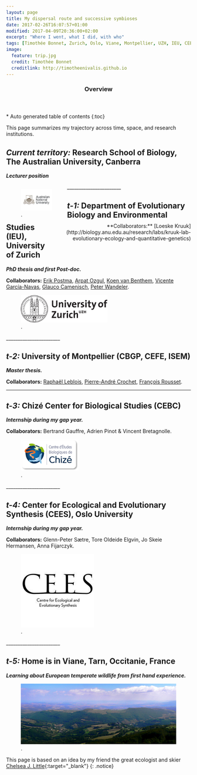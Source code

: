 ```yaml
---
layout: page
title: My dispersal route and successive symbioses
date: 2017-02-26T16:07:57+01:00
modified: 2017-04-09T20:36:00+02:00
excerpt: "Where I went, what I did, with who"
tags: [Timothée Bonnet, Zurich, Oslo, Viane, Montpellier, UZH, IEU, CEES, CEFE, ISEM, CBGP, CEBC, collaborations, collaborators, dispersal, positions]
image:
  feature: trip.jpg
  credit: Timothée Bonnet
  creditlink: http://timotheenivalis.github.io
---
```

<section id="table-of-contents" class="toc">
  <header>
    <h3>Overview</h3>
  </header>
<div id="drawer" markdown="1">
*  Auto generated table of contents
{:toc}
</div>
</section><!-- /#table-of-contents -->

<style>
.column-left{
  float: left;
  width: 33%;
  text-align: left;
}
.column-right{
  float: right;
  width: 77%;
  text-align: right;
}
</style>


This page summarizes my trajectory across time, space, and research institutions.

## __*Current territory:*__ Research School of Biology, The Australian University, Canberra
__*Lecturer position*__
<div class="column-left">
<figure>
	<a href="http://biology.anu.edu.au/"><img src="/images/ANU.jpg"></a>
	<figcaption><a href="" title="ANU"></a>.</figcaption>
</figure>
</div>
<div class="column-right">
**Collaborators:** [Loeske Kruuk](http://biology.anu.edu.au/research/labs/kruuk-lab-evolutionary-ecology-and-quantitative-genetics)
</div>
_______________________

## __*t-1:*__ Department of Evolutionary Biology and Environmental Studies (IEU), University of Zurich
__*PhD thesis and first Post-doc.*__

**Collaborators:** [Erik Postma](http://erikpostma.net/index.html), [Arpat Ozgul](http://www.popecol.org/team/arpat-ozgul/), [Koen van Benthem](http://www.popecol.org/team/koen-van-benthem/), [Vicente García-Navas](http://vicentegarcianavas.weebly.com/), [Glauco Camenisch](http://independent.academia.edu/GlaucoCamenisch), [Peter Wandeler](http://www.fr.ch/mhn/de/pub/museum/museums_mannschaft.htm).

<figure>
	<a href="http://www.ieu.uzh.ch/en.html"><img src="/images/uzhlogo.jpg"></a>
	<figcaption><a href="" title="UZH"></a>.</figcaption>
</figure>
_______________________

## __*t-2:*__ University of Montpellier (CBGP, CEFE, ISEM)
__*Master thesis.*__

**Collaborators:** [Raphaël Leblois](http://raphael.leblois.free.fr/), [Pierre-André Crochet](https://www.researchgate.net/profile/Pierre-Andre_Crochet), [François Rousset](http://www.isem.univ-montp2.fr/recherche/teams/evolutionary-genetics/staff/roussetfrancois/?lang=en).
_______________________

## __*t-3:*__ Chizé Center for Biological Studies (CEBC)
__*Internship during my gap year.*__

**Collaborators:** Bertrand Gauffre, Adrien Pinot & Vincent Bretagnolle.
<figure>
	<a href="http://www.cebc.cnrs.fr/GB_index.htm"><img src="/images/logo_CEBC.png"></a>
	<figcaption><a href="" title="CEBC"></a>.</figcaption>
</figure>
_______________________

## __*t-4:*__ Center for Ecological and Evolutionary Synthesis (CEES), Oslo University
__*Internship during my gap year.*__

**Collaborators:**
 Glenn-Peter Sætre, Tore Oldeide Elgvin, Jo Skeie Hermansen, Anna Fijarczyk.

<figure>
	<a href="http://www.cebc.cnrs.fr/GB_index.htm"><img src="/images/cees.jpg"></a>
	<figcaption><a href="" title="CEES"></a>.</figcaption>
</figure>
_______________________

## __*t-5:*__ Home is in Viane, Tarn, Occitanie, France
__*Learning about European temperate wildlife from first hand experience.*__

<figure>
	<a href="http://viane.fr/presentation/"><img src="/images/roqueceziere.jpg"></a>
	<figcaption><a href="" title="Viane"></a>.</figcaption>
</figure>

This page is based on an idea by my friend the great ecologist and skier [Chelsea J. Little](https://chelseajeanlittle.com/){:target="_blank"}
{: .notice}
